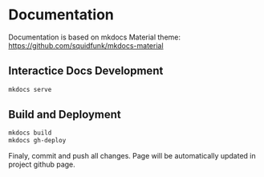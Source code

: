 # Documentation

Documentation is based on mkdocs Material theme: https://github.com/squidfunk/mkdocs-material

## Interactice Docs Development

```bash
mkdocs serve
```

## Build and Deployment

```bash
mkdocs build
mkdocs gh-deploy
```

Finaly, commit and push all changes. Page will be automatically updated in project github page.
